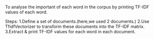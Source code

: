 To analyse the important of each word in the corpus by printing TF-IDF values of each word.


Steps:
 1.Define a set of documents.(here,we used 2 documents.)
 2.Use TfidfVectorizer to transform these documents into the TF-IDF matrix.
 3.Extract & print TF-IDF values for each word in each document.
